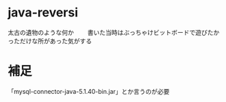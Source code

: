 # java-reversi
太古の遺物のような何か　　
書いた当時はぶっちゃけビットボードで遊びたかっただけな所があった気がする

# 補足
「mysql-connector-java-5.1.40-bin.jar」とか言うのが必要
